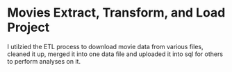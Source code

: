 # Movies Extract, Transform, and Load Project
I utilzied the ETL process to download movie data from various files, cleaned it up, merged it into one data file and uploaded it into sql for others to perform analyses on it. 

